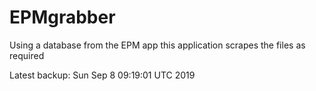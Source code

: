 # EPMgrabber
Using a database from the EPM app this application scrapes the files as required


Latest backup: Sun Sep 8 09:19:01 UTC 2019

